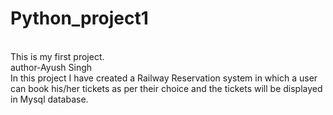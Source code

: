 # Python_project1
<br>
This is my first project.
<br>
author-Ayush Singh
<br>
In this project I have created a Railway Reservation system in which a user can book his/her tickets as per their choice and the tickets will be displayed in Mysql database.
